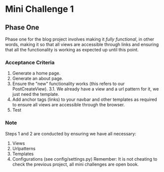 # Mini Challenge 1
## Phase One
Phase one for the blog project involves making it *fully functional*, in other words,
making it so that all views are accessible through links and ensuring that all the functionality
is working as expected up until this point.
### Acceptance Criteria
1. Generate a home page.
2. Generate an about page.
3. Ensure the "new" functionality works (this refers to our PostCreateView).
3.1. We already have a view and a url pattern for it, we just need the template.
4. Add anchor tags (links) to your navbar and other templates as required to ensure all views are accessible through the browser.
5. Test
### Note
Steps 1 and 2 are conducted by ensuring we have all necessary:
1. Views
2. Urlpatterns
3. Templates
4. Configurations (see config/settings.py)
Remember: It is not cheating to check the previous project, all mini challenges are open book.
